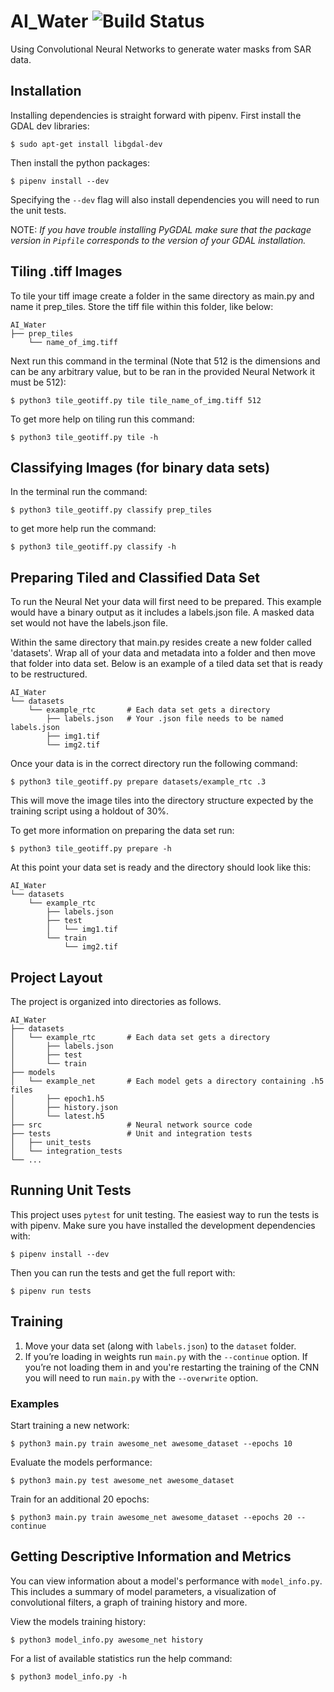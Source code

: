 # AI_Water ![Build Status](https://codebuild.us-east-1.amazonaws.com/badges?uuid=eyJlbmNyeXB0ZWREYXRhIjoidUtONGNXUzYvWDJod3V6MU9JMG95YlY3ZHUySXl2ZWtlQVd3V00xY3RwK3JMenFjM1ZuSHJpRzdEcjhKY1B5QmI0THZoTlI0ZGk4T0F0KzUydHVIRjVjPSIsIml2UGFyYW1ldGVyU3BlYyI6ImExM2llSGhpOE80OXhYczIiLCJtYXRlcmlhbFNldFNlcmlhbCI6MX0%3D&branch=master)
Using Convolutional Neural Networks to generate water masks from SAR data.

## Installation

Installing dependencies is straight forward with pipenv. First install the
GDAL dev libraries:
```terminal
$ sudo apt-get install libgdal-dev
```

Then install the python packages:
```terminal
$ pipenv install --dev
```
Specifying the `--dev` flag will also install dependencies you will need to run
the unit tests.

NOTE: *If you have trouble installing PyGDAL make sure that the package version
in `Pipfile` corresponds to the version of your GDAL installation.*

## Tiling .tiff Images
To tile your tiff image create a folder in the same directory as
main.py and name it prep_tiles. Store the tiff file within this
folder, like below:
```
AI_Water
├── prep_tiles
    └── name_of_img.tiff
```
Next run this command in the terminal (Note that 512 is the dimensions and
can be any arbitrary value, but to be ran in the provided Neural Network
it must be 512):

```terminal
$ python3 tile_geotiff.py tile tile_name_of_img.tiff 512
```
To get more help on tiling run this
command:

```terminal
$ python3 tile_geotiff.py tile -h
```

## Classifying Images (for binary data sets)
In the terminal run the command:
```terminal
$ python3 tile_geotiff.py classify prep_tiles
```

to get more help run the command:
```terminal
$ python3 tile_geotiff.py classify -h
```

## Preparing Tiled and Classified Data Set
To run the Neural Net your data will first need to be prepared. This example
would have a binary output as it includes a labels.json file. A masked data set
would not have the labels.json file.

Within the same directory that main.py resides create a new folder called
'datasets'. Wrap all of your data and metadata into a folder and then move that
folder into data set. Below is an example of a tiled data set that is ready to
be restructured.

```
AI_Water
└── datasets
    └── example_rtc       # Each data set gets a directory
        ├── labels.json   # Your .json file needs to be named labels.json
        ├── img1.tif
        └── img2.tif
```

Once your data is in the correct directory run the following command:

```terminal
$ python3 tile_geotiff.py prepare datasets/example_rtc .3
```

This will move the image tiles into the directory structure expected by the
training script using a holdout of 30%.

To get more information on preparing the data set run:
```terminal
$ python3 tile_geotiff.py prepare -h
```

At this point your data set is ready and the directory should look like this:

```
AI_Water
└── datasets
    └── example_rtc
        ├── labels.json
        ├── test
        │   └── img1.tif
        └── train
            └── img2.tif
```

## Project Layout

The project is organized into directories as follows.

```
AI_Water
├── datasets
│   └── example_rtc       # Each data set gets a directory
│       ├── labels.json
│       ├── test
│       └── train
├── models
│   └── example_net       # Each model gets a directory containing .h5 files
│       ├── epoch1.h5
│       ├── history.json
│       └── latest.h5
├── src                   # Neural network source code
├── tests                 # Unit and integration tests
│   ├── unit_tests
│   └── integration_tests
└── ...
```

## Running Unit Tests
This project uses `pytest` for unit testing. The easiest way to run the tests is
with pipenv. Make sure you have installed the development dependencies with:
```terminal
$ pipenv install --dev
```
Then you can run the tests and get the full report with:
```terminal
$ pipenv run tests
```

## Training
1. Move your data set (along with `labels.json`) to the `dataset` folder.
2. If you’re loading in weights run `main.py` with the `--continue` option.
If you’re not loading them in and you're restarting the training of the CNN you
will need to run `main.py` with the `--overwrite` option.

### Examples

Start training a new network:
```terminal
$ python3 main.py train awesome_net awesome_dataset --epochs 10
```

Evaluate the models performance:
```terminal
$ python3 main.py test awesome_net awesome_dataset
```

Train for an additional 20 epochs:
```terminal
$ python3 main.py train awesome_net awesome_dataset --epochs 20 --continue
```

## Getting Descriptive Information and Metrics
You can view information about a model's performance with `model_info.py`. This
includes a summary of model parameters, a visualization of convolutional
filters, a graph of training history and more.

View the models training history:
```terminal
$ python3 model_info.py awesome_net history
```

For a list of available statistics run the help command:
```terminal
$ python3 model_info.py -h
```
